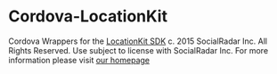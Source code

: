 # Cordova-LocationKit

Cordova Wrappers for the [LocationKit SDK](https://locationkit.io/)
c. 2015 SocialRadar Inc. All Rights Reserved.  Use subject to license with SocialRadar Inc.  For more information please visit [our homepage](https://developers.socialradar.com/)
